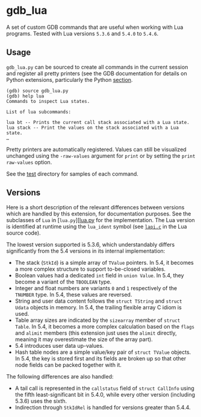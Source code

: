 gdb_lua
=======

A set of custom GDB commands that are useful when working with Lua programs.
Tested with Lua versions `5.3.6` and `5.4.0` to `5.4.6`.

Usage
-----

`gdb_lua.py` can be sourced to create all commands in the current session and
register all pretty printers (see the GDB documentation for details on Python
extensions, particularly the Python
[section](https://sourceware.org/gdb/current/onlinedocs/gdb/Python.html).

```
(gdb) source gdb_lua.py
(gdb) help lua
Commands to inspect Lua states.

List of lua subcommands:

lua bt -- Prints the current call stack associated with a Lua state.
lua stack -- Print the values on the stack associated with a Lua state.
…
```

Pretty printers are automatically registered.  Values can still be visualized
unchanged using the `-raw-values` argument for `print` or by setting the `print
raw-values` option.

See the [test](./test) directory for samples of each command.

Versions
--------

Here is a short description of the relevant differences between versions which
are handled by this extension, for documentation purposes.  See the subclasses
of `Lua` in [`lua.py`][[lua.py] for the implementation.  The Lua version is
identified at runtime using the `lua_ident` symbol (see [`lapi.c`][lapi.c] in
the Lua source code).

The lowest version supported is 5.3.6, which understandably differs
significantly from the 5.4 versions in its internal implementation:

- The stack (`StkId`) is a simple array of `TValue` pointers.  In 5.4, it
  becomes a more complex structure to support to-be-closed variables.
- Boolean values had a dedicated `int` field in `union Value`.  In 5.4, they
  become a variant of the `TBOOLEAN` type.
- Integer and float numbers are variants `0` and `1` respectively of the
  `TNUMBER` type.  In 5.4, these values are reversed.
- String and user data content follows the `struct TString` and `struct Udata`
  objects in memory.  In 5.4, the trailing flexible array C idiom is used.
- Table array sizes are indicated by the `sizearray` member of `struct Table`.
  In 5.4, it becomes a more complex calculation based on the `flags` and
  `alimit` members (this extension just uses the `alimit` directly, meaning it
  may overestimate the size of the array part).
- 5.4 introduces user data up-values.
- Hash table nodes are a simple value/key pair of `struct TValue` objects.  In
  5.4, the key is stored first and its fields are broken up so that other node
  fields can be packed together with it.

The following differences are also handled:

- A tail call is represented in the `callstatus` field of `struct CallInfo`
  using the fifth least-significant bit in 5.4.0, while every other version
  (including 5.3.6) uses the sixth.
- Indirection through `StkIdRel` is handled for versions greater than 5.4.4.

[lapi.c]: https://github.com/lua/lua/blob/master/lapi.c
[lua.py]: ./gdb_lua/lua.py
